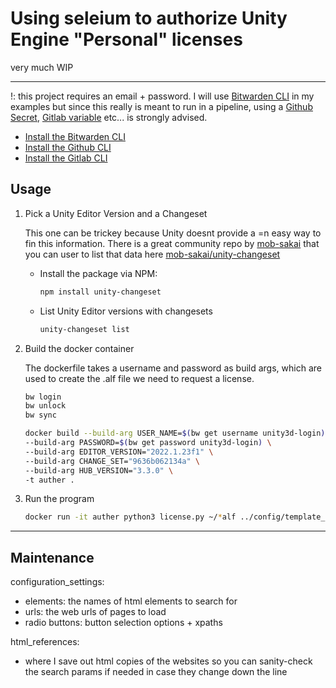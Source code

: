 # Using seleium to authorize Unity Engine "Personal" licenses

very much WIP
____________________________________________________

!: this project requires an email + password. I will use [Bitwarden CLI] in my examples but since this really is meant to run in a pipeline, using a [Github Secret], [Gitlab variable] etc... is strongly advised.

- [Install the Bitwarden CLI]
- [Install the Github CLI]
- [Install the Gitlab CLI]



## Usage

1. Pick a Unity Editor Version and a Changeset

    This one can be trickey because Unity doesnt provide a =n easy way to fin this information. 
    There is a great community repo by [mob-sakai](ttps://github.com/mob-sakai) that you can user to     list that data here [mob-sakai/unity-changeset](https://github.com/mob-sakai/unity-changeset)

    - Install the package via NPM:

        ```bash
        npm install unity-changeset
        ```

    - List Unity Editor versions with changesets

        ```bash 
        unity-changeset list
        ```


2. Build the docker container

    The dockerfile takes a username and password as build args, which are used to create the .alf file we need to request a license.
    
    ```bash
    bw login
    bw unlock
    bw sync
    
    docker build --build-arg USER_NAME=$(bw get username unity3d-login) \
    --build-arg PASSWORD=$(bw get password unity3d-login) \
    --build-arg EDITOR_VERSION="2022.1.23f1" \
    --build-arg CHANGE_SET="9636b062134a" \
    --build-arg HUB_VERSION="3.3.0" \
    -t auther .
    ```

3. Run the program 

    ```bash
    docker run -it auther python3 license.py ~/*alf ../config/template_config.json
    ```
____________________________________________________

## Maintenance

configuration_settings:

- elements: the names of html elements to search for
- urls: the web urls of pages to load
- radio buttons: button selection options + xpaths

html_references:

- where I save out html copies of the websites so you can sanity-check the search params if needed in case they change down the line


<!--  Link References -->
[Bitwarden CLI]: https://github.com/bitwarden/cli "check out bitwarden-cli on github"
[Github Secret]: https://cli.github.com/manual/gh_secret "Use gh cli to set, list, and delete secrets"
[Gitlab Variable]: https://gitlab.com/gitlab-org/cli/-/tree/main/docs/source "Use the gitlab cli to add, remove, and list Gitlab Variables"
[Install the Bitwarden CLI]: https://bitwarden.com/help/cli/ "Visit the Bitwarden installation docs"
[Install the Gitlab CLI]: https://gitlab.com/gitlab-org/cli "Visit the Gitlab CLI docs"
[Install the Github CLI]: https://cli.github.com/ "Visit the Githubcli homepage"

